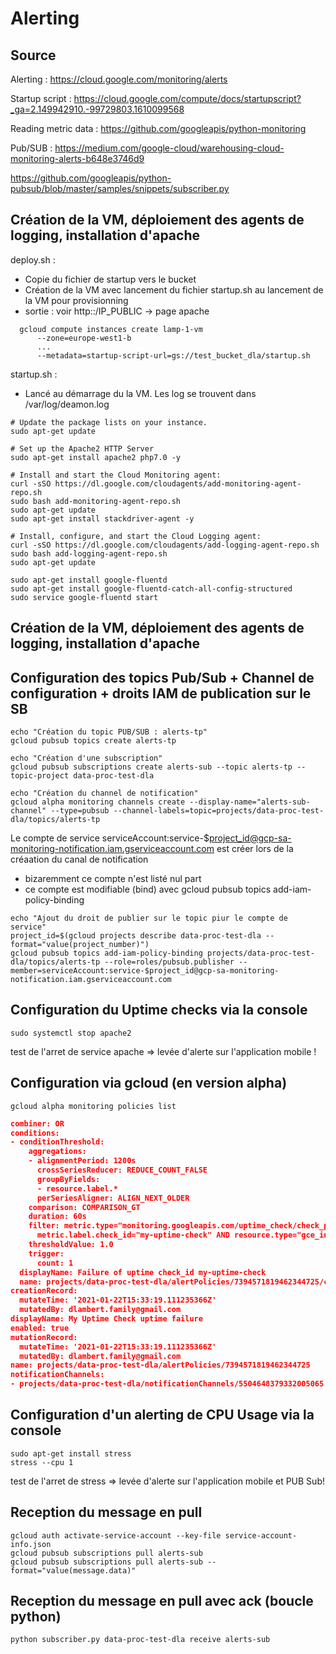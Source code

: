 # Alerting
## Source
Alerting : https://cloud.google.com/monitoring/alerts

Startup script : https://cloud.google.com/compute/docs/startupscript?_ga=2.149942910.-99729803.1610099568

Reading metric data : https://github.com/googleapis/python-monitoring

Pub/SUB : https://medium.com/google-cloud/warehousing-cloud-monitoring-alerts-b648e3746d9

https://github.com/googleapis/python-pubsub/blob/master/samples/snippets/subscriber.py

## Création de la VM, déploiement des agents de logging, installation d'apache
deploy.sh :
* Copie du fichier de startup vers le bucket
* Création de la VM avec lancement du fichier startup.sh au lancement de la VM pour provisionning
* sortie : voir http::/IP_PUBLIC -> page apache
```Shell
  gcloud compute instances create lamp-1-vm 
      --zone=europe-west1-b 
      ...
      --metadata=startup-script-url=gs://test_bucket_dla/startup.sh  
```
startup.sh :
* Lancé au démarrage du la VM. Les log se trouvent dans /var/log/deamon.log

```Shell
# Update the package lists on your instance.
sudo apt-get update

# Set up the Apache2 HTTP Server
sudo apt-get install apache2 php7.0 -y

# Install and start the Cloud Monitoring agent:
curl -sSO https://dl.google.com/cloudagents/add-monitoring-agent-repo.sh
sudo bash add-monitoring-agent-repo.sh
sudo apt-get update
sudo apt-get install stackdriver-agent -y

# Install, configure, and start the Cloud Logging agent:
curl -sSO https://dl.google.com/cloudagents/add-logging-agent-repo.sh
sudo bash add-logging-agent-repo.sh
sudo apt-get update

sudo apt-get install google-fluentd
sudo apt-get install google-fluentd-catch-all-config-structured
sudo service google-fluentd start

```

## Création de la VM, déploiement des agents de logging, installation d'apache

## Configuration des topics Pub/Sub + Channel de configuration + droits IAM de publication sur le SB 



```Shell
echo "Création du topic PUB/SUB : alerts-tp"
gcloud pubsub topics create alerts-tp

echo "Création d'une subscription"
gcloud pubsub subscriptions create alerts-sub --topic alerts-tp --topic-project data-proc-test-dla

echo "Création du channel de notification"
gcloud alpha monitoring channels create --display-name="alerts-sub-channel" --type=pubsub --channel-labels=topic=projects/data-proc-test-dla/topics/alerts-tp
```

Le compte de service serviceAccount:service-$project_id@gcp-sa-monitoring-notification.iam.gserviceaccount.com est créer lors de la créaation du canal de notification
- bizaremment ce compte n'est listé nul part
- ce compte est modifiable (bind) avec gcloud pubsub topics add-iam-policy-binding
```Shell
echo "Ajout du droit de publier sur le topic piur le compte de service"
project_id=$(gcloud projects describe data-proc-test-dla --format="value(project_number)")
gcloud pubsub topics add-iam-policy-binding projects/data-proc-test-dla/topics/alerts-tp --role=roles/pubsub.publisher --member=serviceAccount:service-$project_id@gcp-sa-monitoring-notification.iam.gserviceaccount.com
```


## Configuration du Uptime checks via la console
```Shell
sudo systemctl stop apache2
```
test de l'arret de service apache => levée d'alerte sur l'application mobile !

## Configuration via gcloud (en version alpha)

```Shell
gcloud alpha monitoring policies list
```

```json
combiner: OR
conditions:
- conditionThreshold:
    aggregations:
    - alignmentPeriod: 1200s
      crossSeriesReducer: REDUCE_COUNT_FALSE
      groupByFields:
      - resource.label.*
      perSeriesAligner: ALIGN_NEXT_OLDER
    comparison: COMPARISON_GT
    duration: 60s
    filter: metric.type="monitoring.googleapis.com/uptime_check/check_passed" AND
      metric.label.check_id="my-uptime-check" AND resource.type="gce_instance"
    thresholdValue: 1.0
    trigger:
      count: 1
  displayName: Failure of uptime check_id my-uptime-check
  name: projects/data-proc-test-dla/alertPolicies/7394571819462344725/conditions/7394571819462345344
creationRecord:
  mutateTime: '2021-01-22T15:33:19.111235366Z'
  mutatedBy: dlambert.family@gmail.com
displayName: My Uptime Check uptime failure
enabled: true
mutationRecord:
  mutateTime: '2021-01-22T15:33:19.111235366Z'
  mutatedBy: dlambert.family@gmail.com
name: projects/data-proc-test-dla/alertPolicies/7394571819462344725
notificationChannels:
- projects/data-proc-test-dla/notificationChannels/5504648379332005065
```

## Configuration d'un alerting de CPU Usage via la console
```Shell
sudo apt-get install stress
stress --cpu 1
```
test de l'arret de stress => levée d'alerte sur l'application mobile et PUB Sub!

## Reception du message en pull
```Shell
gcloud auth activate-service-account --key-file service-account-info.json
gcloud pubsub subscriptions pull alerts-sub
gcloud pubsub subscriptions pull alerts-sub --format="value(message.data)"

```

## Reception du message en pull avec ack (boucle python)
```Shell
python subscriber.py data-proc-test-dla receive alerts-sub
```


